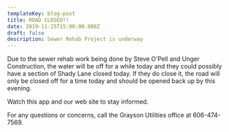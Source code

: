 ```yaml
---
templateKey: blog-post
title: ROAD CLOSED!!
date: 2019-11-25T15:00:00.000Z
draft: false
description: Sewer Rehab Project is underway
---
```

Due to the sewer rehab work being done by Steve O'Pell and Unger Construction, the water will be off for a while today and they could possibly have a section of Shady Lane closed today.  If they do close it, the road will only be closed off for a time today and should be opened back up by this evening.

Watch this app and our web site to stay informed. 

For any questions or concerns, call the Grayson Utilities office at 606-474-7569.
